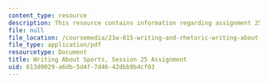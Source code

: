 ```yaml
---
content_type: resource
description: This resource contains information regarding assignment 25.
file: null
file_location: /coursemedia/21w-015-writing-and-rhetoric-writing-about-sports-fall-2013/613d0029a6db5d4f7d4642dbb9b4cf03_MIT21W_015F13_Assignment25.pdf
file_type: application/pdf
resourcetype: Document
title: Writing About Sports, Session 25 Assignment
uid: 613d0029-a6db-5d4f-7d46-42dbb9b4cf03
---
```

